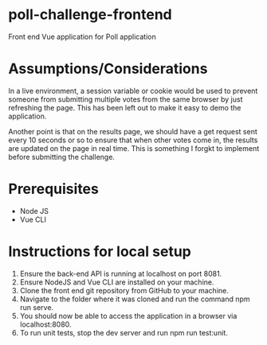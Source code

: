# poll-challenge-frontend
Front end Vue application for Poll application

# Assumptions/Considerations
In a live environment, a session variable or cookie would be used to prevent someone from submitting multiple votes from the same browser by just refreshing the page. This has been left out to make it easy to demo the application.

Another point is that on the results page, we should have a get request sent every 10 seconds or so to ensure that when other votes come in, the results are updated on the page in real time. This is something I forgkt to implement before submitting the challenge.

# Prerequisites
- Node JS
- Vue CLI

# Instructions for local setup
1. Ensure the back-end API is running at localhost on port 8081.
2. Ensure NodeJS and Vue CLI are installed on your machine.
3. Clone the front end git repository from GitHub to your machine.
4. Navigate to the folder where it was cloned and run the command npm run serve.
5. You should now be able to access the application in a browser via localhost:8080.
6. To run unit tests, stop the dev server and run npm run test:unit.
